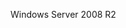 <Token xmlns:xlink="http://www.w3.org/1999/xlink">Windows Server 2008 R2</Token>

<!--HONumber=May16_HO2-->


